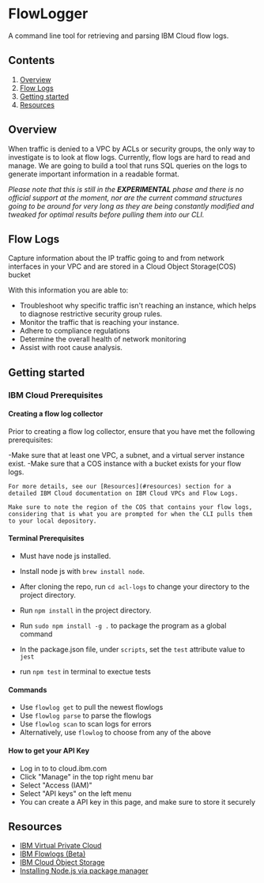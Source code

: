 # FlowLogger

A command line tool for retrieving and parsing IBM Cloud flow logs.

## Contents

1. [Overview](#overview)
2. [Flow Logs](#flow-logs)
3. [Getting started](#getting-started)
4. [Resources](#resources)

## Overview

When traffic is denied to a VPC by ACLs or security groups, the only way to investigate is to look at flow logs. Currently, flow logs are hard to read and manage. We are going to build a tool that runs SQL queries on the logs to generate important information in a readable format.

_Please note that this is still in the **EXPERIMENTAL** phase and there is no official support at the moment, nor are the current command structures going to be around for very long as they are being constantly modified and tweaked for optimal results before pulling them into our CLI._

## Flow Logs

Capture information about the IP traffic going to and from network interfaces in your VPC and are stored in a Cloud Object Storage(COS) bucket

With this information you are able to:

- Troubleshoot why specific traffic isn't reaching an instance, which helps to diagnose restrictive security group rules.
- Monitor the traffic that is reaching your instance.
- Adhere to compliance regulations
- Determine the overall health of network monitoring
- Assist with root cause analysis.

## Getting started

### IBM Cloud Prerequisites

#### Creating a flow log collector

Prior to creating a flow log collector, ensure that you have met the following prerequisites:

-Make sure that at least one VPC, a subnet, and a virtual server instance exist.
-Make sure that a COS instance with a bucket exists for your flow logs.

    For more details, see our [Resources](#resources) section for a detailed IBM Cloud documentation on IBM Cloud VPCs and Flow Logs.

    Make sure to note the region of the COS that contains your flow logs, considering that is what you are prompted for when the CLI pulls them to your local depository.

#### Terminal Prerequisites

- Must have node js installed.

- Install node js with `brew install node`.
- After cloning the repo, run `cd acl-logs` to change your directory to the project directory.
- Run `npm install` in the project directory.
- Run `sudo npm install -g .` to package the program as a global command

- In the package.json file, under `scripts`, set the `test` attribute value to `jest`
- run `npm test` in terminal to exectue tests

#### Commands

- Use `flowlog get` to pull the newest flowlogs
- Use `flowlog parse` to parse the flowlogs
- Use `flowlog scan` to scan logs for errors
- Alternatively, use `flowlog` to choose from any of the above

#### How to get your API Key

- Log in to to cloud.ibm.com
- Click "Manage" in the top right menu bar
- Select "Access (IAM)"
- Select "API keys" on the left menu
- You can create a API key in this page, and make sure to store it securely

## Resources

- [IBM Virtual Private Cloud](https://cloud.ibm.com/docs/vpc?topic=vpc-getting-started)
- [IBM Flowlogs (Beta)](https://cloud.ibm.com/docs/vpc?topic=vpc-flow-logs&locale=en)
- [IBM Cloud Object Storage](https://cloud.ibm.com/docs/cloud-object-storage?topic=cloud-object-storage-getting-started-cloud-object-storage) 
- [Installing Node.js via package manager](https://nodejs.org/en/download/package-manager/) 
